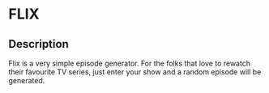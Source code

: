# FLIX

## Description

Flix is a very simple episode generator. For the folks that love to rewatch their favourite TV series, just enter your show and a random episode will be generated. 

